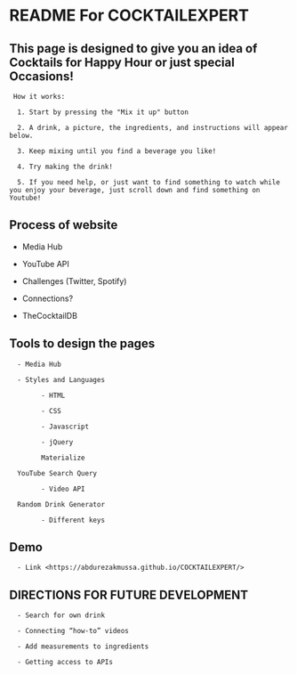 # README For COCKTAILEXPERT

## This page is designed to give you an idea of Cocktails for Happy Hour or just special Occasions!
      
     How it works:
      
      1. Start by pressing the "Mix it up" button
      
      2. A drink, a picture, the ingredients, and instructions will appear below.
      
      3. Keep mixing until you find a beverage you like!
     
      4. Try making the drink!

      5. If you need help, or just want to find something to watch while you enjoy your beverage, just scroll down and find something on Youtube!
      
## Process of website 
   - Media Hub

   - YouTube API

   - Challenges (Twitter, Spotify)

   - Connections?

   - TheCocktailDB
   
## Tools to design the pages
      - Media Hub

      - Styles and Languages

            - HTML

            - CSS

            - Javascript

            - jQuery

            Materialize

      YouTube Search Query

            - Video API

      Random Drink Generator

            - Different keys
## Demo
      - Link <https://abdurezakmussa.github.io/COCKTAILEXPERT/>

## DIRECTIONS FOR FUTURE DEVELOPMENT
      - Search for own drink

      - Connecting “how-to” videos

      - Add measurements to ingredients

      - Getting access to APIs
